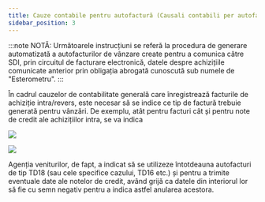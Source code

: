 ```yaml
---
title: Cauze contabile pentru autofactură (Causali contabili per autofattura)
sidebar_position: 3
---
```

:::note NOTĂ:
Următoarele instrucțiuni se referă la procedura de generare automatizată a autofacturilor de vânzare create pentru a comunica către SDI, prin circuitul de facturare electronică, datele despre achizițiile comunicate anterior prin obligația abrogată cunoscută sub numele de "Esterometru".
:::

În cadrul cauzelor de contabilitate generală care înregistrează facturile de achiziție intra/revers, este necesar să se indice ce tip de factură trebuie generată pentru vânzări. De exemplu, atât pentru facturi cât și pentru note de credit ale achizițiilor intra, se va indica

![](/img/it-it/finance-area/e-invoice/auto-invoice/ledger-templates1.png)

![](/img/it-it/finance-area/e-invoice/auto-invoice/ledger-templates2.png)


Agenția veniturilor, de fapt, a indicat să se utilizeze întotdeauna autofacturi de tip TD18 (sau cele specifice cazului, TD16 etc.) și pentru a trimite eventuale date ale notelor de credit, având grijă ca datele din interiorul lor să fie cu semn negativ pentru a indica astfel anularea acestora.